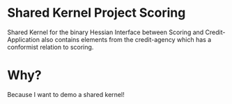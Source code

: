 # Shared Kernel Project Scoring

Shared Kernel for the binary Hessian Interface between Scoring and Credit-Application also contains elements from the credit-agency which has a conformist relation to scoring.

# Why?
Because I want to demo a shared kernel!
